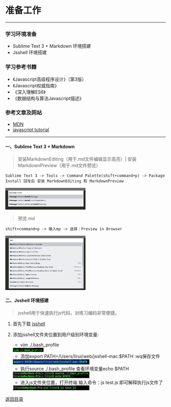 # 准备工作
------
### 学习环境准备

* Sublime Text 3 + Markdown 环境搭建
* Jsshell 环境搭建

### 学习参考书籍

* 《Javascript高级程序设计》（第3版）
* 《Javascript权威指南》
* 《深入理解ES6》
* 《数据结构与算法Javascript描述》

### 参考文章及网站

* [MDN](https://developer.mozilla.org/en-US/docs/Web/JavaScript)
* [javascript tutorial](http://www.javascripttutorial.net/)

------
#### 一、Sublime Text 3 + Markdown
>安装MarkdownEditing（用于.md文件编辑显示高亮）| 安装MarkdownPreview（用于.md文件预览）

    Sublime Text 3 -> Tools -> Command Palette(shift+command+p) -> Package Install 回车后 安装 MarkdownEditing 和 MarkdownPreview

<img src="./images/1.png" width="50%" height="50%" />

>预览.md

	shift+command+p -> 输入mp -> 选择：Preview in Browser

<img src="./images/2.png" width="50%" height="50%" />

#### 二、Jsshell 环境搭建
>jsshell用于快速执行js代码，对练习编码非常便捷。

1. 首先下载 [jsshell](https://archive.mozilla.org/pub/firefox/nightly/latest-mozilla-central/) 

2. 添加jsshell文件夹位置到用户级别环境变量:
	- vim ./.bash_profile
	
	<img src="./images/3.png" width="20%" height="auto" />
	
	- 添加export PATH=/Users/lirui/web/jsshell-mac:$PATH :wq保存文件
	
	<img src="./images/4.png" width="50%" height="50%" />
	
	- 执行source ./.bash_profile 查看环境变量echo $PATH
	
	<img src="./images/5.png" width="50%" height="50%" />

	- 进入js文件夹位置，打开终端 输入命令：js test.js 即可解释执行js文件了
	
	<img src="./images/6.png" width="50%" height="50%" />


[返回目录](../README.md)
